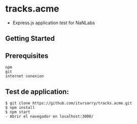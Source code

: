 # tracks.acme
- Express.js application test for NaNLabs

## Getting Started

## Prerequisites
```
npm
git
internet conexion
```

## Test de application:

```
$ git clone https://github.com/itursarry/tracks.acme.git
$ npm install
$ npm start
- Abrir el navegador en localhost:3000/

```

